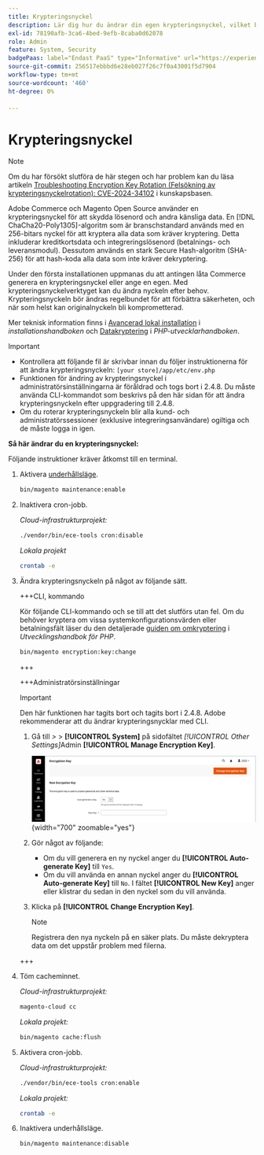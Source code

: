 ```yaml
---
title: Krypteringsnyckel
description: Lär dig hur du ändrar din egen krypteringsnyckel, vilket bör göras regelbundet för att förbättra säkerheten.
exl-id: 78190afb-3ca6-4bed-9efb-8caba0d62078
role: Admin
feature: System, Security
badgePaas: label="Endast PaaS" type="Informative" url="https://experienceleague.adobe.com/en/docs/commerce/user-guides/product-solutions" tooltip="Gäller endast Adobe Commerce i molnprojekt (Adobe-hanterad PaaS-infrastruktur) och lokala projekt."
source-git-commit: 256517ebbbd6e28eb027f26c7f0a43001f5d7904
workflow-type: tm+mt
source-wordcount: '460'
ht-degree: 0%

---
```


# Krypteringsnyckel

>[!NOTE]
>
>Om du har försökt slutföra de här stegen och har problem kan du läsa artikeln [Troubleshooting Encryption Key Rotation (Felsökning av krypteringsnyckelrotation): CVE-2024-34102](https://experienceleague.adobe.com/en/docs/commerce-knowledge-base/kb/troubleshooting/known-issues-patches-attached/troubleshooting-encryption-key-rotation-cve-2024-34102) i kunskapsbasen.

Adobe Commerce och Magento Open Source använder en krypteringsnyckel för att skydda lösenord och andra känsliga data. En [!DNL ChaCha20-Poly1305]-algoritm som är branschstandard används med en 256-bitars nyckel för att kryptera alla data som kräver kryptering. Detta inkluderar kreditkortsdata och integreringslösenord (betalnings- och leveransmodul). Dessutom används en stark Secure Hash-algoritm (SHA-256) för att hash-koda alla data som inte kräver dekryptering.

Under den första installationen uppmanas du att antingen låta Commerce generera en krypteringsnyckel eller ange en egen. Med krypteringsnyckelverktyget kan du ändra nyckeln efter behov. Krypteringsnyckeln bör ändras regelbundet för att förbättra säkerheten, och när som helst kan originalnyckeln bli komprometterad.

Mer teknisk information finns i [Avancerad lokal installation](https://experienceleague.adobe.com/docs/commerce-operations/installation-guide/advanced.html) i _installationshandboken_ och [Datakryptering](https://developer.adobe.com/commerce/php/development/security/data-encryption/) i _PHP-utvecklarhandboken_.

>[!IMPORTANT]
>
>- Kontrollera att följande fil är skrivbar innan du följer instruktionerna för att ändra krypteringsnyckeln: `[your store]/app/etc/env.php`
>- Funktionen för ändring av krypteringsnyckel i administratörsinställningarna är föråldrad och togs bort i 2.4.8. Du måste använda CLI-kommandot som beskrivs på den här sidan för att ändra krypteringsnyckeln efter uppgradering till 2.4.8.
>- Om du roterar krypteringsnyckeln blir alla kund- och administratörssessioner (exklusive integreringsanvändare) ogiltiga och de måste logga in igen.

**Så här ändrar du en krypteringsnyckel:**

Följande instruktioner kräver åtkomst till en terminal.

1. Aktivera [underhållsläge](https://experienceleague.adobe.com/en/docs/commerce-operations/configuration-guide/setup/application-modes#maintenance-mode).

   ```bash
   bin/magento maintenance:enable
   ```

1. Inaktivera cron-jobb.

   _Cloud-infrastrukturprojekt:_

   ```bash
   ./vendor/bin/ece-tools cron:disable
   ```

   _Lokala projekt_

   ```bash
   crontab -e
   ```

1. Ändra krypteringsnyckeln på något av följande sätt.

   +++CLI, kommando

   Kör följande CLI-kommando och se till att det slutförs utan fel. Om du behöver kryptera om vissa systemkonfigurationsvärden eller betalningsfält läser du den detaljerade [guiden om omkryptering](https://developer.adobe.com/commerce/php/development/security/data-encryption/) i _Utvecklingshandbok för PHP_.

   ```bash
   bin/magento encryption:key:change
   ```

   +++

   +++Administratörsinställningar

   >[!IMPORTANT]
   >
   >Den här funktionen har tagits bort och tagits bort i 2.4.8. Adobe rekommenderar att du ändrar krypteringsnycklar med CLI.

   1. Gå till _>_ > **[!UICONTROL System]** på sidofältet _[!UICONTROL Other Settings]_&#x200B;Admin **[!UICONTROL Manage Encryption Key]**.

      ![Systemkrypteringsnyckel](./assets/encryption-key.png){width="700" zoomable="yes"}

   1. Gör något av följande:

      - Om du vill generera en ny nyckel anger du **[!UICONTROL Auto-generate Key]** till `Yes`.
      - Om du vill använda en annan nyckel anger du **[!UICONTROL Auto-generate Key]** till `No`. I fältet **[!UICONTROL New Key]** anger eller klistrar du sedan in den nyckel som du vill använda.

   1. Klicka på **[!UICONTROL Change Encryption Key]**.

      >[!NOTE]
      >
      >Registrera den nya nyckeln på en säker plats. Du måste dekryptera data om det uppstår problem med filerna.

   +++

1. Töm cacheminnet.

   _Cloud-infrastrukturprojekt:_

   ```bash
   magento-cloud cc
   ```

   _Lokala projekt:_

   ```bash
   bin/magento cache:flush
   ```

1. Aktivera cron-jobb.

   _Cloud-infrastrukturprojekt:_

   ```bash
   ./vendor/bin/ece-tools cron:enable
   ```

   _Lokala projekt:_

   ```bash
   crontab -e
   ```

1. Inaktivera underhållsläge.

   ```bash
   bin/magento maintenance:disable
   ```

